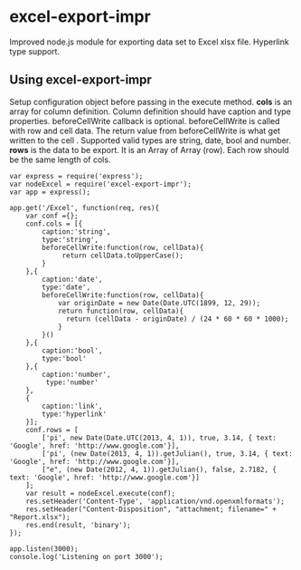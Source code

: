 # excel-export-impr #

Improved node.js module for exporting data set to Excel xlsx file. Hyperlink type support.

## Using excel-export-impr ##
Setup configuration object before passing in the execute method. **cols** is an array for column definition. Column definition should have caption and type properties. beforeCellWrite callback is optional. beforeCellWrite is called with row and cell data.  The return value from beforeCellWrite is what get written to the cell . Supported valid types are string, date, bool and number.  **rows** is the data to be export. It is an Array of Array (row). Each row should be the same length of cols. 

    var express = require('express');
	var nodeExcel = require('excel-export-impr');
	var app = express();

	app.get('/Excel', function(req, res){
	  	var conf ={};
	  	conf.cols = [{
			caption:'string',
            type:'string',
            beforeCellWrite:function(row, cellData){
				 return cellData.toUpperCase();
			}
		},{
			caption:'date',
			type:'date',
			beforeCellWrite:function(row, cellData){
				var originDate = new Date(Date.UTC(1899, 12, 29));
				return function(row, cellData){
				  return (cellData - originDate) / (24 * 60 * 60 * 1000);
				} 
			}()
		},{
			caption:'bool',
			type:'bool'
		},{
			caption:'number',
			 type:'number'				
	  	},
		{
			caption:'link',
			type:'hyperlink'
		}];
	  	conf.rows = [
	 		['pi', new Date(Date.UTC(2013, 4, 1)), true, 3.14, { text: 'Google', href: 'http://www.google.com'}],
	 		['pi', (new Date(2013, 4, 1)).getJulian(), true, 3.14, { text: 'Google', href: 'http://www.google.com'}],
			["e", (new Date(2012, 4, 1)).getJulian(), false, 2.7182, { text: 'Google', href: 'http://www.google.com'}]
	  	];
	  	var result = nodeExcel.execute(conf);
	  	res.setHeader('Content-Type', 'application/vnd.openxmlformats');
	  	res.setHeader("Content-Disposition", "attachment; filename=" + "Report.xlsx");
	  	res.end(result, 'binary');
	});

	app.listen(3000);
	console.log('Listening on port 3000');
